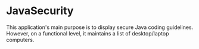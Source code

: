 # JavaSecurity
This application's main purpose is to display secure Java coding guidelines. However, on a functional level, it maintains a list of desktop/laptop computers. 
